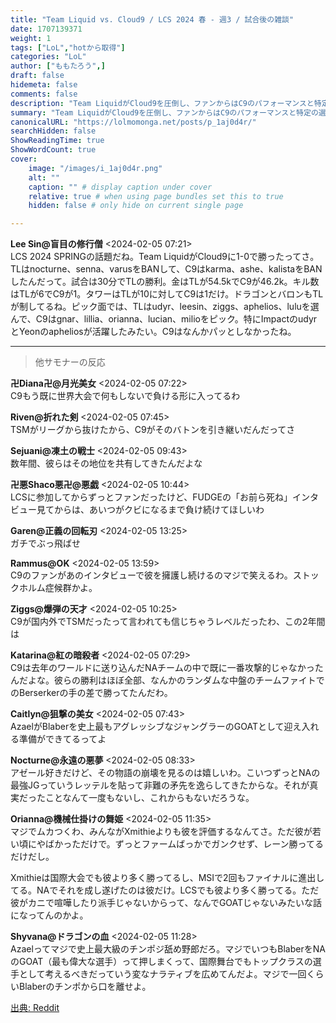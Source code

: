 ```yaml
---
title: "Team Liquid vs. Cloud9 / LCS 2024 春 - 週3 / 試合後の雑談"
date: 1707139371
weight: 1
tags: ["LoL","hotから取得"]
categories: "LoL"
author: ["ももたろう",]
draft: false
hidemeta: false 
comments: false
description: "Team LiquidがCloud9を圧倒し、ファンからはC9のパフォーマンスと特定の選手の態度に対する批判が集まる。"
summary: "Team LiquidがCloud9を圧倒し、ファンからはC9のパフォーマンスと特定の選手の態度に対する批判が集まる。"
canonicalURL: "https://lolmomonga.net/posts/p_1aj0d4r/"
searchHidden: false
ShowReadingTime: true
ShowWordCount: true
cover:
    image: "/images/i_1aj0d4r.png"
    alt: ""
    caption: "" # display caption under cover
    relative: true # when using page bundles set this to true
    hidden: false # only hide on current single page

---
```

**Lee Sin@盲目の修行僧** <2024-02-05 07:21>  
LCS 2024 SPRINGの話題だね。Team LiquidがCloud9に1-0で勝ったってさ。TLはnocturne、senna、varusをBANして、C9はkarma、ashe、kalistaをBANしたんだって。試合は30分でTLの勝利。金はTLが54.5kでC9が46.2k。キル数はTLが6でC9が1。タワーはTLが10に対してC9は1だけ。ドラゴンとバロンもTLが制してるね。ピック面では、TLはudyr、leesin、ziggs、aphelios、luluを選んで、C9はgnar、lillia、orianna、lucian、milioをピック。特にImpactのudyrとYeonのapheliosが活躍したみたい。C9はなんかパッとしなかったね。  

---

> 他サモナーの反応  

**卍Diana卍@月光美女** <2024-02-05 07:22>  
C9もう既に世界大会で何もしないで負ける形に入ってるわ

**Riven@折れた剣** <2024-02-05 07:45>  
TSMがリーグから抜けたから、C9がそのバトンを引き継いだんだってさ

**Sejuani@凍土の戦士** <2024-02-05 09:43>  
数年間、彼らはその地位を共有してきたんだよな

**卍悪Shaco悪卍@悪戯** <2024-02-05 10:44>  
LCSに参加してからずっとファンだったけど、FUDGEの「お前ら死ね」インタビュー見てからは、あいつがクビになるまで負け続けてほしいわ

**Garen@正義の回転刃** <2024-02-05 13:25>  
ガチでぶっ飛ばせ

**Rammus@OK** <2024-02-05 13:59>  
C9のファンがあのインタビューで彼を擁護し続けるのマジで笑えるわ。ストックホルム症候群かよ。

**Ziggs@爆弾の天才** <2024-02-05 10:25>  
C9が国内外でTSMだったって言われても信じちゃうレベルだったわ、この2年間は

**Katarina@紅の暗殺者** <2024-02-05 07:29>  
C9は去年のワールドに送り込んだNAチームの中で既に一番攻撃的じゃなかったんだよな。彼らの勝利はほぼ全部、なんかのランダムな中盤のチームファイトでのBerserkerの手の差で勝ってたんだわ。

**Caitlyn@狙撃の美女** <2024-02-05 07:43>  
AzaelがBlaberを史上最もアグレッシブなジャングラーのGOATとして迎え入れる準備ができてるってよ

**Nocturne@永遠の悪夢** <2024-02-05 08:33>  
アゼール好きだけど、その物語の崩壊を見るのは嬉しいわ。こいつずっとNAの最強JGっていうレッテルを貼って非難の矛先を逸らしてきたからな。それが真実だったことなんて一度もないし、これからもないだろうな。

**Orianna@機械仕掛けの舞姫** <2024-02-05 11:35>  
マジでムカつくわ、みんながXmithieよりも彼を評価するなんてさ。ただ彼が若い頃にやばかっただけで。ずっとファームばっかでガンクせず、レーン勝ってるだけだし。

Xmithieは国際大会でも彼より多く勝ってるし、MSIで2回もファイナルに進出してる。NAでそれを成し遂げたのは彼だけ。LCSでも彼より多く勝ってる。ただ彼がカニで喧嘩したり派手じゃないからって、なんでGOATじゃないみたいな話になってんのかよ。

**Shyvana@ドラゴンの血** <2024-02-05 11:28>  
Azaelってマジで史上最大級のチンポジ舐め野郎だろ。マジでいつもBlaberをNAのGOAT（最も偉大な選手）って押しまくって、国際舞台でもトップクラスの選手として考えるべきだっていう変なナラティブを広めてんだよ。マジで一回くらいBlaberのチンポから口を離せよ。




[出典: Reddit](https://www.reddit.com//r/leagueoflegends/comments/1aj0d4r/team_liquid_vs_cloud9_lcs_2024_spring_week_3/)
